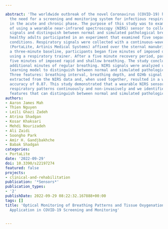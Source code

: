 ---
abstract: 'The worldwide outbreak of the novel Coronavirus (COVID-19) has highlighted
  the need for a screening and monitoring system for infectious respiratory diseases
  in the acute and chronic phase. The purpose of this study was to examine the feasibility
  of using a wearable near-infrared spectroscopy (NIRS) sensor to collect respiratory
  signals and distinguish between normal and simulated pathological breathing. Twenty-one
  healthy adults participated in an experiment that examined five separate breathing
  conditions. Respiratory signals were collected with a continuous-wave NIRS sensor
  (PortaLite, Artinis Medical Systems) affixed over the sternal manubrium. Following
  a three-minute baseline, participants began five minutes of imposed difficult breathing
  using a respiratory trainer. After a five minute recovery period, participants began
  five minutes of imposed rapid and shallow breathing. The study concluded with five
  additional minutes of regular breathing. NIRS signals were analyzed using a machine
  learning model to distinguish between normal and simulated pathological breathing.
  Three features: breathing interval, breathing depth, and O2Hb signal amplitude were
  extracted from the NIRS data and, when used together, resulted in a weighted average
  accuracy of 0.87. This study demonstrated that a wearable NIRS sensor can monitor
  respiratory patterns continuously and non-invasively and we identified three respiratory
  features that can distinguish between normal and simulated pathological breathing.'
authors:
- Aaron James Mah
- Thien Nguyen
- Leili Ghazi Zadeh
- Atrina Shadgan
- Kosar Khaksari
- Mehdi Nourizadeh
- Ali Zaidi
- Soongho Park
- Amir H. Gandjbakhche
- Babak Shadgan
categories:
- PortaLite
date: '2022-09-29'
doi: 10.3390/s22197274
featured: false
projects:
- clinical-and-rehabilitation
publication: '*Sensors*'
publication_types:
- '2'
publishDate: 2022-09-29 08:22:32.167888+00:00
tags: []
title: 'Optical Monitoring of Breathing Patterns and Tissue Oxygenation: A Potential
  Application in COVID-19 Screening and Monitoring'

---
